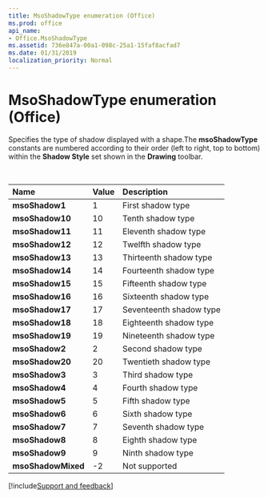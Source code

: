 ```yaml
---
title: MsoShadowType enumeration (Office)
ms.prod: office
api_name:
- Office.MsoShadowType
ms.assetid: 736e847a-00a1-098c-25a1-15faf8acfad7
ms.date: 01/31/2019
localization_priority: Normal
---
```



# MsoShadowType enumeration (Office)

Specifies the type of shadow displayed with a shape.The **msoShadowType** constants are numbered according to their order (left to right, top to bottom) within the **Shadow Style** set shown in the **Drawing** toolbar.

<br/>

|Name|Value|Description|
|:-----|:-----|:-----|
|**msoShadow1**|1|First shadow type |
|**msoShadow10**|10|Tenth shadow type |
|**msoShadow11**|11|Eleventh shadow type |
|**msoShadow12**|12|Twelfth shadow type |
|**msoShadow13**|13|Thirteenth shadow type |
|**msoShadow14**|14|Fourteenth shadow type |
|**msoShadow15**|15|Fifteenth shadow type |
|**msoShadow16**|16|Sixteenth shadow type |
|**msoShadow17**|17|Seventeenth shadow type |
|**msoShadow18**|18|Eighteenth shadow type |
|**msoShadow19**|19|Nineteenth shadow type |
|**msoShadow2**|2|Second shadow type |
|**msoShadow20**|20|Twentieth shadow type |
|**msoShadow3**|3|Third shadow type |
|**msoShadow4**|4|Fourth shadow type |
|**msoShadow5**|5|Fifth shadow type |
|**msoShadow6**|6|Sixth shadow type |
|**msoShadow7**|7|Seventh shadow type |
|**msoShadow8**|8|Eighth shadow type |
|**msoShadow9**|9|Ninth shadow type |
|**msoShadowMixed**|-2|Not supported |

[!include[Support and feedback](~/includes/feedback-boilerplate.md)]